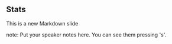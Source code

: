 ##  Stats

This is a new Markdown slide

note:
    Put your speaker notes here.
    You can see them pressing 's'.
